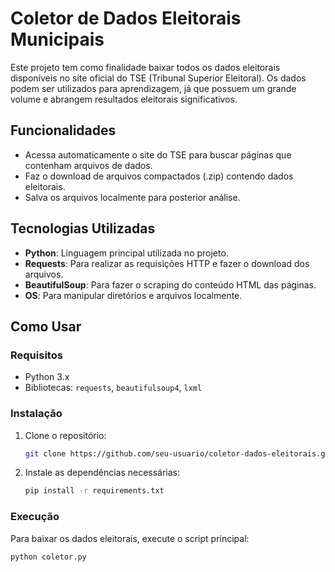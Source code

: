 # Coletor de Dados Eleitorais Municipais

Este projeto tem como finalidade baixar todos os dados eleitorais disponíveis no site oficial do TSE (Tribunal Superior Eleitoral). Os dados podem ser utilizados para aprendizagem, já que possuem um grande volume e abrangem resultados eleitorais significativos.

## Funcionalidades
- Acessa automaticamente o site do TSE para buscar páginas que contenham arquivos de dados.
- Faz o download de arquivos compactados (.zip) contendo dados eleitorais.
- Salva os arquivos localmente para posterior análise.

## Tecnologias Utilizadas
- **Python**: Linguagem principal utilizada no projeto.
- **Requests**: Para realizar as requisições HTTP e fazer o download dos arquivos.
- **BeautifulSoup**: Para fazer o scraping do conteúdo HTML das páginas.
- **OS**: Para manipular diretórios e arquivos localmente.

## Como Usar

### Requisitos
- Python 3.x
- Bibliotecas: `requests`, `beautifulsoup4`, `lxml`

### Instalação
1. Clone o repositório:
    ```bash
    git clone https://github.com/seu-usuario/coletor-dados-eleitorais.git
    ```
2. Instale as dependências necessárias:
    ```bash
    pip install -r requirements.txt
    ```

### Execução
Para baixar os dados eleitorais, execute o script principal:

```bash
python coletor.py
